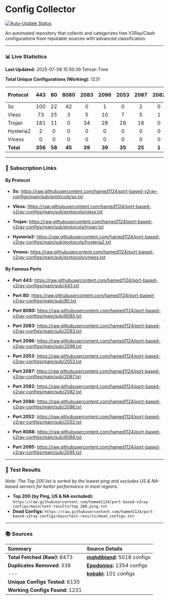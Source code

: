 # Config Collector

[![Auto-Update Status](https://github.com/hamed1124/port-based-v2ray-configs/actions/workflows/main.yml/badge.svg)](https://github.com/hamed1124/port-based-v2ray-configs/actions/workflows/main.yml)

An automated repository that collects and categorizes free V2Ray/Clash configurations from reputable sources with advanced classification.

---

### 📊 Live Statistics

**Last Updated:** 2025-07-08 15:50:39 Tehran Time

**Total Unique Configurations (Working):** 1231

| Protocol | 443 | 80 | 8080 | 2083 | 2096 | 2053 | 2087 | 2082 | 2086 | 2052 | 8088 | 2095 | Other Ports | Total |
|:---| :---: | :---: | :---: | :---: | :---: | :---: | :---: | :---: | :---: | :---: | :---: | :---: |:---:|:---:|
| Ss | 100 | 22 | 42 | 0 | 1 | 0 | 2 | 0 | 0 | 0 | 0 | 0 | 252 | **419** |
| Vless | 73 | 25 | 3 | 5 | 10 | 7 | 5 | 1 | 0 | 0 | 0 | 0 | 282 | **411** |
| Trojan | 181 | 11 | 0 | 34 | 28 | 28 | 18 | 0 | 0 | 0 | 0 | 0 | 96 | **396** |
| Hysteria2 | 2 | 0 | 0 | 0 | 0 | 0 | 0 | 0 | 0 | 0 | 0 | 0 | 2 | **4** |
| Vmess | 0 | 0 | 0 | 0 | 0 | 0 | 0 | 0 | 0 | 0 | 0 | 0 | 1 | **1** |
| **Total** | **356** | **58** | **45** | **39** | **39** | **35** | **25** | **1** | **0** | **0** | **0** | **0** | **633** | **1231** |

---

### 🚀 Subscription Links

#### By Protocol

- **Ss:**
  https://raw.githubusercontent.com/hamed1124/port-based-v2ray-configs/main/sub/protocols/ss.txt

- **Vless:**
  https://raw.githubusercontent.com/hamed1124/port-based-v2ray-configs/main/sub/protocols/vless.txt

- **Trojan:**
  https://raw.githubusercontent.com/hamed1124/port-based-v2ray-configs/main/sub/protocols/trojan.txt

- **Hysteria2:**
  https://raw.githubusercontent.com/hamed1124/port-based-v2ray-configs/main/sub/protocols/hysteria2.txt

- **Vmess:**
  https://raw.githubusercontent.com/hamed1124/port-based-v2ray-configs/main/sub/protocols/vmess.txt

#### By Famous Ports

- **Port 443:**
  https://raw.githubusercontent.com/hamed1124/port-based-v2ray-configs/main/sub/443.txt

- **Port 80:**
  https://raw.githubusercontent.com/hamed1124/port-based-v2ray-configs/main/sub/80.txt

- **Port 8080:**
  https://raw.githubusercontent.com/hamed1124/port-based-v2ray-configs/main/sub/8080.txt

- **Port 2083:**
  https://raw.githubusercontent.com/hamed1124/port-based-v2ray-configs/main/sub/2083.txt

- **Port 2096:**
  https://raw.githubusercontent.com/hamed1124/port-based-v2ray-configs/main/sub/2096.txt

- **Port 2053:**
  https://raw.githubusercontent.com/hamed1124/port-based-v2ray-configs/main/sub/2053.txt

- **Port 2087:**
  https://raw.githubusercontent.com/hamed1124/port-based-v2ray-configs/main/sub/2087.txt

- **Port 2082:**
  https://raw.githubusercontent.com/hamed1124/port-based-v2ray-configs/main/sub/2082.txt

- **Port 2086:**
  https://raw.githubusercontent.com/hamed1124/port-based-v2ray-configs/main/sub/2086.txt

- **Port 2052:**
  https://raw.githubusercontent.com/hamed1124/port-based-v2ray-configs/main/sub/2052.txt

- **Port 8088:**
  https://raw.githubusercontent.com/hamed1124/port-based-v2ray-configs/main/sub/8088.txt

- **Port 2095:**
  https://raw.githubusercontent.com/hamed1124/port-based-v2ray-configs/main/sub/2095.txt

---

### 🧪 Test Results
*Note: The Top 200 list is sorted by the lowest ping and excludes US & NA-based servers for better performance in most regions.*

- **Top 200 (by Ping, US & NA excluded):** `https://raw.githubusercontent.com/hamed1124/port-based-v2ray-configs/main/test-results/top_200_ping.txt`
- **Dead Configs:** `https://raw.githubusercontent.com/hamed1124/port-based-v2ray-configs/main/test-results/dead_configs.txt`

---

### 📚 Sources

| Summary | Source Details |
|:---|:---|
| **Total Fetched (Raw):** 6473 | **[mahdibland](https://github.com/mahdibland/V2RayAggregator):** 5018 configs |
| **Duplicates Removed:** 338 | **[Epodonios](https://github.com/Epodonios/v2ray-configs):** 1354 configs |
| --- | **[kobabi](https://github.com/liketolivefree/kobabi):** 101 configs |
| **Unique Configs Tested:** 6135 |  |
| **Working Configs Found:** 1231 |  |
